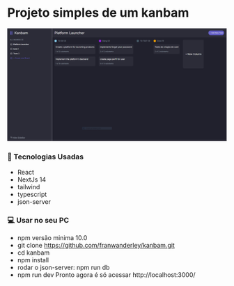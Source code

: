 # Projeto simples de um kanbam
<img src="https://github.com/franwanderley/kanbam/blob/master/public/img/kanbam-print.png" alt="Prints do projeto kanbam" />

### 🚀 Tecnologias Usadas
* React
* NextJs 14
* tailwind
* typescript
* json-server

### 💻 Usar no seu PC
* npm versão minima 10.0
* git clone https://github.com/franwanderley/kanbam.git
* cd kanbam
* npm install
* rodar o json-server: npm run db
* npm run dev Pronto agora é só acessar http://localhost:3000/